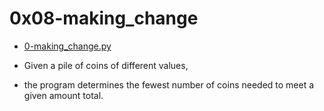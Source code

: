 # 0x08-making_change

- [0-making_change.py](./0-making_change.py)

- Given a pile of coins of different values,
- the program determines the fewest number of coins needed to meet a given amount total.
